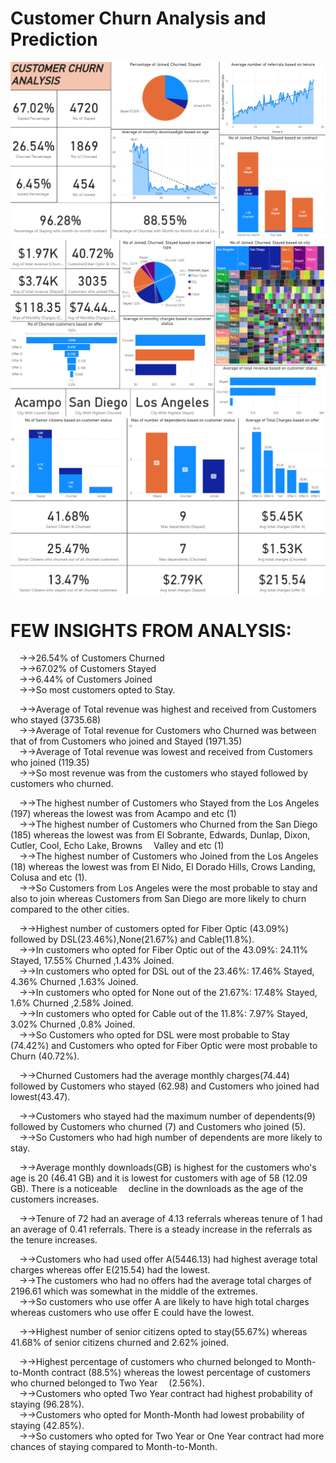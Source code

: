 # Customer Churn Analysis and Prediction <br />
 
![alt text](EDA_1.png)<br />
![alt text](EDA_2.png)<br />
![alt text](EDA_3.png)<br />

# FEW INSIGHTS FROM ANALYSIS:<br />
 
&emsp;→→26.54% of Customers Churned<br />
&emsp;→→67.02% of Customers Stayed<br />
&emsp;→→6.44% of Customers Joined<br />
&emsp;→→So most customers opted to Stay.<br />

&emsp;→→Average of Total revenue was highest and received from Customers who stayed (3735.68)<br />
&emsp;→→Average of Total revenue for Customers who Churned was between that of from Customers who joined and Stayed (1971.35)<br />
&emsp;→→Average of Total revenue was lowest and received from Customers who joined (119.35)<br />
&emsp;→→So most revenue was from the customers who stayed followed by customers who churned.<br />

&emsp;→→The highest number of Customers who Stayed from the Los Angeles (197) whereas the lowest was from Acampo and etc (1)<br />
&emsp;→→The highest number of Customers who Churned from the San Diego (185) whereas the lowest was from El Sobrante, Edwards, Dunlap, Dixon, Cutler, Cool, Echo Lake, Browns &emsp;Valley and etc (1)<br />
&emsp;→→The highest number of Customers who Joined from the Los Angeles (18) whereas the lowest was from El Nido, El Dorado Hills, Crows Landing, Colusa and etc (1).<br />
&emsp;→→So Customers from Los Angeles were the most probable to stay and also to join whereas Customers from San Diego are more likely to churn compared to the other cities.<br />

&emsp;→→Highest number of customers opted for Fiber Optic (43.09%) followed by DSL(23.46%),None(21.67%) and Cable(11.8%).<br />
&emsp;→→In customers who opted for Fiber Optic out of the 43.09%: 24.11% Stayed, 17.55% Churned ,1.43% Joined.<br />
&emsp;→→In customers who opted for DSL out of the 23.46%: 17.46% Stayed, 4.36% Churned ,1.63% Joined.<br />
&emsp;→→In customers who opted for None out of the 21.67%: 17.48% Stayed, 1.6% Churned ,2.58% Joined.<br />
&emsp;→→In customers who opted for Cable out of the 11.8%: 7.97% Stayed, 3.02% Churned ,0.8% Joined.<br />
&emsp;→→So Customers who opted for DSL were most probable to Stay (74.42%) and Customers who opted for Fiber Optic were most probable to Churn (40.72%).<br />

&emsp;→→Churned Customers had the average monthly charges(74.44) followed by Customers who stayed (62.98) and Customers who joined had lowest(43.47).<br />

&emsp;→→Customers who stayed had the maximum number of dependents(9) followed by Customers who churned (7) and Customers who joined (5).<br />
&emsp;→→So Customers who had high number of dependents are more likely to stay.<br />

&emsp;→→Average monthly downloads(GB) is highest for the customers who's age is 20 (46.41 GB) and it is lowest for customers with age of 58 (12.09 GB). There is a noticeable &emsp;decline in the downloads as the age of the customers increases.<br />

&emsp;→→Tenure of 72 had an average of 4.13 referrals whereas tenure of 1 had an average of 0.41 referrals. There is a steady increase in the referrals as the tenure increases.<br />

&emsp;→→Customers who had used offer A(5446.13) had highest average total charges whereas offer E(215.54) had the lowest.<br />
&emsp;→→The customers who had no offers had the average total charges of 2196.61 which was somewhat in the middle of the extremes.<br />
&emsp;→→So customers who use offer A are likely to have high total charges whereas customers who use offer E could have the lowest.<br />

&emsp;→→Highest number of senior citizens opted to stay(55.67%) whereas 41.68% of senior citizens churned and 2.62% joined.<br />

&emsp;→→Highest percentage of customers who churned belonged to Month-to-Month contract (88.5%) whereas the lowest percentage of customers who churned belonged to Two Year &emsp;(2.56%).<br />
&emsp;→→Customers who opted Two Year contract had highest probability of staying (96.28%).<br />
&emsp;→→Customers who opted for Month-Month had lowest probability of staying (42.85%).<br />
&emsp;→→So customers who opted for Two Year or One Year contract had more chances of staying compared to Month-to-Month.<br />
